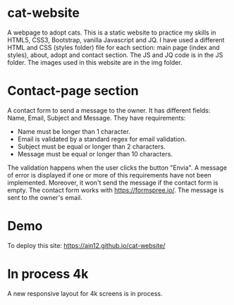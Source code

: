 # cat-website

A webpage to adopt cats. This is a static website to practice my skills in HTML5, CSS3, Bootstrap, vanilla Javascript and JQ. I have used a different HTML and CSS (styles folder) file for each section: main page (index and styles), about, adopt and contact section. The JS and JQ code is in the JS folder. The images used in this website are in the img folder.

# Contact-page section

A contact form to send a message to the owner. It has different fields: Name, Email, Subject and Message. They have requirements:

- Name must be longer than 1 character.
- Email is validated by a standard regex for email validation.
- Subject must be equal or longer than 2 characters.
- Message must be equal or longer than 10 characters.

The validation happens when the user clicks the button "Envia". A message of error is displayed if one or more of this requirements have not been implemented. Moreover, it won't send the message if the contact form is empty. The contact form works with https://formspree.io/. The message is sent to the owner's email.

# Demo

To deploy this site: https://ain12.github.io/cat-website/

# In process 4k

A new responsive layout for 4k screens is in process.
